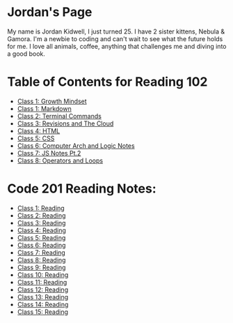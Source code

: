 # Jordan's Page

My name is Jordan Kidwell, I just turned 25. I have 2 sister kittens, Nebula & Gamora. I'm a newbie to coding and can't wait to see what the future holds for me. I love all animals, coffee, anything that challenges me and diving into a good book.

# Table of Contents for Reading 102
- [Class 1: Growth Mindset](GROWTHMINDSET.md)
- [Class 1: Markdown](learningmarkdown.md)
- [Class 2: Terminal Commands](cheatsheet.md)
- [Class 3: Revisions and The Cloud](revisions.md)
- [Class 4: HTML](htmlnotes.md)
- [Class 5: CSS](css.md)
- [Class 6: Computer Arch and Logic Notes](computerinfo.md)
- [Class 7: JS Notes Pt.2](jsnotes7.md)
- [Class 8: Operators and Loops](operatorsandloops.md)

# Code 201 Reading Notes:
- [Class 1: Reading](class-01.md)
- [Class 2: Reading](class-02.md)
- [Class 3: Reading](class-03.md)
- [Class 4: Reading]()
- [Class 5: Reading]()
- [Class 6: Reading]()
- [Class 7: Reading]()
- [Class 8: Reading]()
- [Class 9: Reading]()
- [Class 10: Reading]()
- [Class 11: Reading]()
- [Class 12: Reading]()
- [Class 13: Reading]()
- [Class 14: Reading]()
- [Class 15: Reading]()






